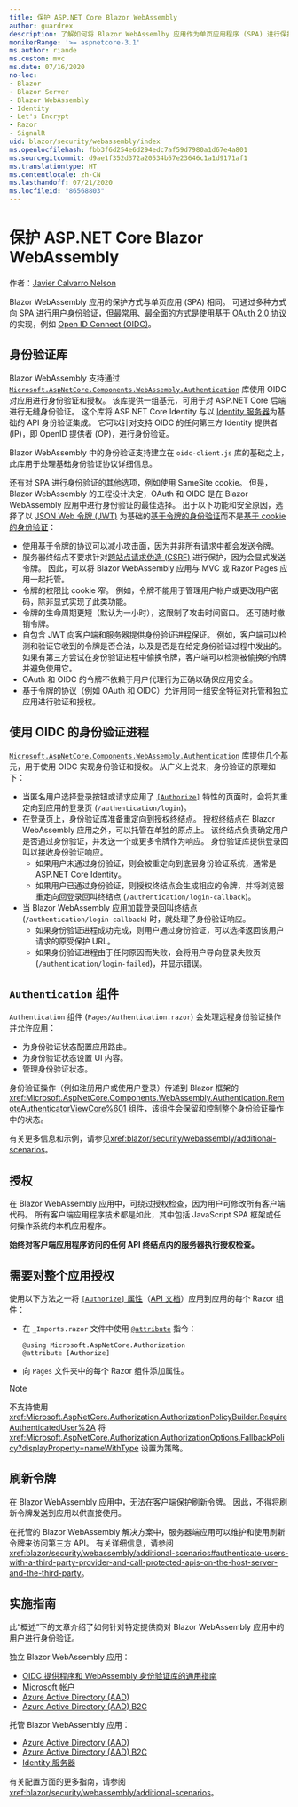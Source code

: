 ```yaml
---
title: 保护 ASP.NET Core Blazor WebAssembly
author: guardrex
description: 了解如何将 Blazor WebAssemlby 应用作为单页应用程序 (SPA) 进行保护。
monikerRange: '>= aspnetcore-3.1'
ms.author: riande
ms.custom: mvc
ms.date: 07/16/2020
no-loc:
- Blazor
- Blazor Server
- Blazor WebAssembly
- Identity
- Let's Encrypt
- Razor
- SignalR
uid: blazor/security/webassembly/index
ms.openlocfilehash: fbb3f6d254e6d294edc7af59d7980a1d67e4a801
ms.sourcegitcommit: d9ae1f352d372a20534b57e23646c1a1d9171af1
ms.translationtype: HT
ms.contentlocale: zh-CN
ms.lasthandoff: 07/21/2020
ms.locfileid: "86568803"
---
```

# <a name="secure-aspnet-core-blazor-webassembly"></a>保护 ASP.NET Core Blazor WebAssembly

作者：[Javier Calvarro Nelson](https://github.com/javiercn)

Blazor WebAssembly 应用的保护方式与单页应用 (SPA) 相同。 可通过多种方式向 SPA 进行用户身份验证，但最常用、最全面的方式是使用基于 [OAuth 2.0 协议](https://oauth.net/)的实现，例如 [Open ID Connect (OIDC)](https://openid.net/connect/)。

## <a name="authentication-library"></a>身份验证库

Blazor WebAssembly 支持通过 [`Microsoft.AspNetCore.Components.WebAssembly.Authentication`](https://www.nuget.org/packages/Microsoft.AspNetCore.Components.WebAssembly.Authentication/) 库使用 OIDC 对应用进行身份验证和授权。 该库提供一组基元，可用于对 ASP.NET Core 后端进行无缝身份验证。 这个库将 ASP.NET Core Identity 与以 [Identity 服务器](https://identityserver.io/)为基础的 API 身份验证集成。 它可以针对支持 OIDC 的任何第三方 Identity 提供者 (IP)，即 OpenID 提供者 (OP)，进行身份验证。

Blazor WebAssembly 中的身份验证支持建立在 `oidc-client.js` 库的基础之上，此库用于处理基础身份验证协议详细信息。

还有对 SPA 进行身份验证的其他选项，例如使用 SameSite cookie。 但是，Blazor WebAssembly 的工程设计决定，OAuth 和 OIDC 是在 Blazor WebAssembly 应用中进行身份验证的最佳选择。 出于以下功能和安全原因，选择了以 [JSON Web 令牌 (JWT)](https://self-issued.info/docs/draft-ietf-oauth-json-web-token.html) 为基础的[基于令牌的身份验证](xref:security/anti-request-forgery#token-based-authentication)而不是[基于 cookie 的身份验证](xref:security/anti-request-forgery#cookie-based-authentication)：

* 使用基于令牌的协议可以减小攻击面，因为并非所有请求中都会发送令牌。
* 服务器终结点不要求针对[跨站点请求伪造 (CSRF)](xref:security/anti-request-forgery) 进行保护，因为会显式发送令牌。 因此，可以将 Blazor WebAssembly 应用与 MVC 或 Razor Pages 应用一起托管。
* 令牌的权限比 cookie 窄。 例如，令牌不能用于管理用户帐户或更改用户密码，除非显式实现了此类功能。
* 令牌的生命周期更短（默认为一小时），这限制了攻击时间窗口。 还可随时撤销令牌。
* 自包含 JWT 向客户端和服务器提供身份验证进程保证。 例如，客户端可以检测和验证它收到的令牌是否合法，以及是否是在给定身份验证过程中发出的。 如果有第三方尝试在身份验证进程中偷换令牌，客户端可以检测被偷换的令牌并避免使用它。
* OAuth 和 OIDC 的令牌不依赖于用户代理行为正确以确保应用安全。
* 基于令牌的协议（例如 OAuth 和 OIDC）允许用同一组安全特征对托管和独立应用进行验证和授权。

## <a name="authentication-process-with-oidc"></a>使用 OIDC 的身份验证进程

[`Microsoft.AspNetCore.Components.WebAssembly.Authentication`](https://www.nuget.org/packages/Microsoft.AspNetCore.Components.WebAssembly.Authentication/) 库提供几个基元，用于使用 OIDC 实现身份验证和授权。 从广义上说来，身份验证的原理如下：

* 当匿名用户选择登录按钮或请求应用了 [`[Authorize]`](xref:Microsoft.AspNetCore.Authorization.AuthorizeAttribute) 特性的页面时，会将其重定向到应用的登录页 (`/authentication/login`)。
* 在登录页上，身份验证库准备重定向到授权终结点。 授权终结点在 Blazor WebAssembly 应用之外，可以托管在单独的原点上。 该终结点负责确定用户是否通过身份验证，并发送一个或更多令牌作为响应。 身份验证库提供登录回叫以接收身份验证响应。
  * 如果用户未通过身份验证，则会被重定向到底层身份验证系统，通常是 ASP.NET Core Identity。
  * 如果用户已通过身份验证，则授权终结点会生成相应的令牌，并将浏览器重定向回登录回叫终结点 (`/authentication/login-callback`)。
* 当 Blazor WebAssembly 应用加载登录回叫终结点 (`/authentication/login-callback`) 时，就处理了身份验证响应。
  * 如果身份验证进程成功完成，则用户通过身份验证，可以选择返回该用户请求的原受保护 URL。
  * 如果身份验证进程由于任何原因而失败，会将用户导向登录失败页 (`/authentication/login-failed`)，并显示错误。

## <a name="authentication-component"></a>`Authentication` 组件

`Authentication` 组件 (`Pages/Authentication.razor`) 会处理远程身份验证操作并允许应用：

* 为身份验证状态配置应用路由。
* 为身份验证状态设置 UI 内容。
* 管理身份验证状态。

身份验证操作（例如注册用户或使用户登录）传递到 Blazor 框架的 <xref:Microsoft.AspNetCore.Components.WebAssembly.Authentication.RemoteAuthenticatorViewCore%601> 组件，该组件会保留和控制整个身份验证操作中的状态。

有关更多信息和示例，请参见<xref:blazor/security/webassembly/additional-scenarios>。

## <a name="authorization"></a>授权

在 Blazor WebAssembly 应用中，可绕过授权检查，因为用户可修改所有客户端代码。 所有客户端应用程序技术都是如此，其中包括 JavaScript SPA 框架或任何操作系统的本机应用程序。

**始终对客户端应用程序访问的任何 API 终结点内的服务器执行授权检查。**

## <a name="require-authorization-for-the-entire-app"></a>需要对整个应用授权

使用以下方法之一将 [`[Authorize]` 属性](xref:blazor/security/index#authorize-attribute)（[API 文档](xref:System.Web.Mvc.AuthorizeAttribute)）应用到应用的每个 Razor 组件：

* 在 `_Imports.razor` 文件中使用 [`@attribute`](xref:mvc/views/razor#attribute) 指令：

  ```razor
  @using Microsoft.AspNetCore.Authorization
  @attribute [Authorize]
  ```

* 向 `Pages` 文件夹中的每个 Razor 组件添加属性。

> [!NOTE]
> 不支持使用 <xref:Microsoft.AspNetCore.Authorization.AuthorizationPolicyBuilder.RequireAuthenticatedUser%2A> 将 <xref:Microsoft.AspNetCore.Authorization.AuthorizationOptions.FallbackPolicy?displayProperty=nameWithType> 设置为策略。

## <a name="refresh-tokens"></a>刷新令牌

在 Blazor WebAssembly 应用中，无法在客户端保护刷新令牌。 因此，不得将刷新令牌发送到应用以供直接使用。

在托管的 Blazor WebAssembly 解决方案中，服务器端应用可以维护和使用刷新令牌来访问第三方 API。 有关详细信息，请参阅 <xref:blazor/security/webassembly/additional-scenarios#authenticate-users-with-a-third-party-provider-and-call-protected-apis-on-the-host-server-and-the-third-party>。

## <a name="implementation-guidance"></a>实施指南

此“概述”下的文章介绍了如何针对特定提供商对 Blazor WebAssembly 应用中的用户进行身份验证。

独立 Blazor WebAssembly 应用：

* [OIDC 提供程序和 WebAssembly 身份验证库的通用指南](xref:blazor/security/webassembly/standalone-with-authentication-library)
* [Microsoft 帐户](xref:blazor/security/webassembly/standalone-with-microsoft-accounts)
* [Azure Active Directory (AAD)](xref:blazor/security/webassembly/standalone-with-azure-active-directory)
* [Azure Active Directory (AAD) B2C](xref:blazor/security/webassembly/standalone-with-azure-active-directory-b2c)

托管 Blazor WebAssembly 应用：

* [Azure Active Directory (AAD)](xref:blazor/security/webassembly/hosted-with-azure-active-directory)
* [Azure Active Directory (AAD) B2C](xref:blazor/security/webassembly/hosted-with-azure-active-directory-b2c)
* [Identity 服务器](xref:blazor/security/webassembly/hosted-with-identity-server)

有关配置方面的更多指南，请参阅 <xref:blazor/security/webassembly/additional-scenarios>。
